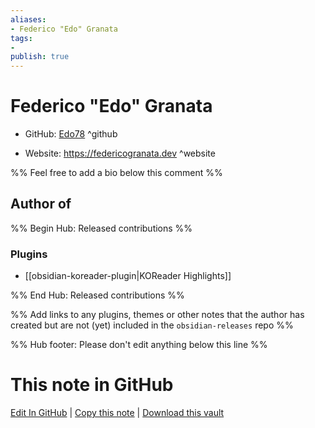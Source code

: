 ```yaml
---
aliases:
- Federico "Edo" Granata
tags:
- 
publish: true
---
```


# Federico "Edo" Granata

- GitHub: [Edo78](https://github.com/Edo78/) ^github
<!-- - Discord: `@` ^discord-->
- Website: <https://federicogranata.dev> ^website
<!-- - [[Publish sites|Publish site]]: ^publish-->

%% Feel free to add a bio below this comment %%


## Author of

%% Begin Hub: Released contributions %%
### Plugins
- [[obsidian-koreader-plugin|KOReader Highlights]]

%% End Hub: Released contributions %%

%% Add links to any plugins, themes or other notes that the author has created but are not (yet) included in the `obsidian-releases` repo %%

<!--
### Unlisted plugins
-->

<!--
### Others
-->

<!--
## Sponsor this author

- [[GitHub sponsors]]: [Sponsor @Edo78 on GitHub Sponsors](https://github.com/sponsors/Edo78) ^github-sponsor
- [[Buy me a coffee]]: ^buy-me-a-coffee
- [[PayPal]]: ^paypal
- [[Patreon]]: ^patreon

-->

<!--
## Follow this author

- [[YouTube Channels|On YouTube]]: ^youtube
- Twitter: ^twitter
- ...
-->

%% Hub footer: Please don't edit anything below this line %%

# This note in GitHub

<span class="git-footer">[Edit In GitHub](https://github.dev/obsidian-community/obsidian-hub/blob/main/01%20-%20Community/People/Edo78.md "git-hub-edit-note") | [Copy this note](https://raw.githubusercontent.com/obsidian-community/obsidian-hub/main/01%20-%20Community/People/Edo78.md "git-hub-copy-note") | [Download this vault](https://github.com/obsidian-community/obsidian-hub/archive/refs/heads/main.zip "git-hub-download-vault") </span>

